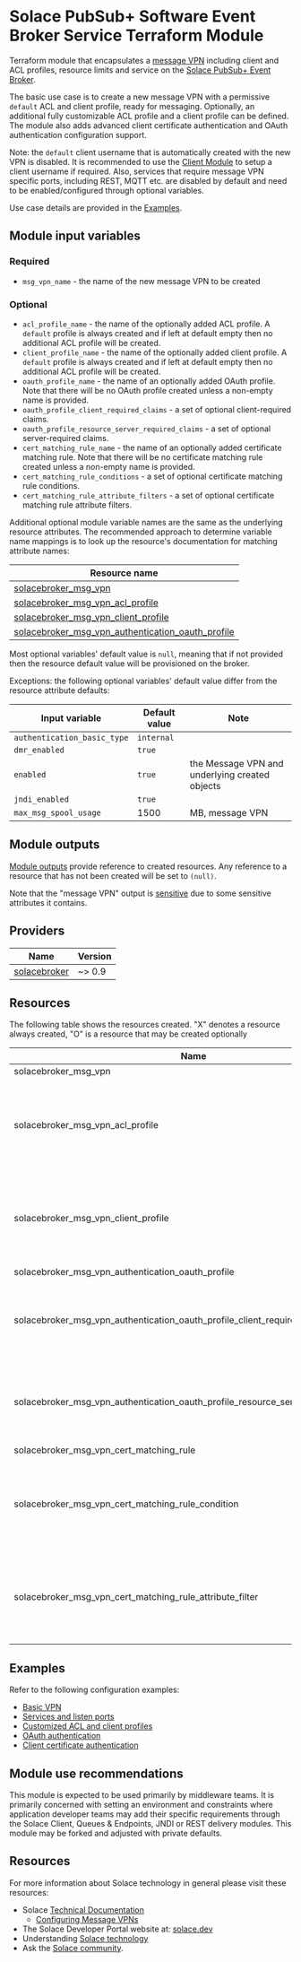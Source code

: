 # Solace PubSub+ Software Event Broker Service Terraform Module

Terraform module that encapsulates a [message VPN](https://docs.solace.com/Features/VPN/Managing-Message-VPNs.htm) including client and ACL profiles, resource limits and service on the [Solace PubSub+ Event Broker](https://solace.com/products/event-broker/).

The basic use case is to create a new message VPN with a permissive `default` ACL and client profile, ready for messaging. Optionally, an additional fully customizable ACL profile and a client profile can be defined. The module also adds advanced client certificate authentication and OAuth authentication configuration support.

Note: the `default` client username that is automatically created with the new VPN is disabled. It is recommended to use the [Client Module](https://registry.terraform.io/modules/SolceProducts/client/solacebroker/latest) to setup a client username if required. Also, services that require message VPN specific ports, including REST, MQTT etc. are disabled by default and need to be enabled/configured through optional variables.

Use case details are provided in the [Examples](#examples).

## Module input variables

### Required

* `msg_vpn_name` - the name of the new message VPN to be created

### Optional

* `acl_profile_name` - the name of the optionally added ACL profile. A `default` profile is always created and if left at default empty then no additional ACL profile will be created.
* `client_profile_name` - the name of the optionally added client profile. A `default` profile is always created and if left at default empty then no additional ACL profile will be created.
* `oauth_profile_name` - the name of an optionally added OAuth profile. Note that there will be no OAuth profile created unless a non-empty name is provided.
* `oauth_profile_client_required_claims` - a set of optional client-required claims.
* `oauth_profile_resource_server_required_claims` - a set of optional server-required claims.
* `cert_matching_rule_name` - the name of an optionally added certificate matching rule. Note that there will be no certificate matching rule created unless a non-empty name is provided.
* `cert_matching_rule_conditions` - a set of optional certificate matching rule conditions.
* `cert_matching_rule_attribute_filters` - a set of optional certificate matching rule attribute filters.

Additional optional module variable names are the same as the underlying resource attributes. The recommended approach to determine variable name mappings is to look up the resource's documentation for matching attribute names:

| Resource name |
|---------------|
|[solacebroker_msg_vpn](https://registry.terraform.io/providers/solaceproducts/solacebrokerappliance/latest/docs/resources/msg_vpn#optional)|
|[solacebroker_msg_vpn_acl_profile](https://registry.terraform.io/providers/solaceproducts/solacebrokerappliance/latest/docs/resources/msg_vpn_acl_profile#optional)|
|[solacebroker_msg_vpn_client_profile](https://registry.terraform.io/providers/solaceproducts/solacebrokerappliance/latest/docs/resources/msg_vpn_client_profile#optional)|
|[solacebroker_msg_vpn_authentication_oauth_profile](https://registry.terraform.io/providers/solaceproducts/solacebrokerappliance/latest/docs/resources/msg_vpn_authentication_oauth_profile#optional)|

Most optional variables' default value is `null`, meaning that if not provided then the resource default value will be provisioned on the broker.

Exceptions: the following optional variables' default value differ from the resource attribute defaults:

| Input variable | Default value | Note |
|----------------|---------------|------|
| `authentication_basic_type` | `internal` |
| `dmr_enabled` | `true` | 
| `enabled` | `true` | the Message VPN and underlying created objects |
| `jndi_enabled` | `true` |
| `max_msg_spool_usage` | 1500 | MB, message VPN |

## Module outputs

[Module outputs](https://developer.hashicorp.com/terraform/language/values/outputs) provide reference to created resources. Any reference to a resource that has not been created will be set to `(null)`.

Note that the "message VPN" output is [sensitive](https://developer.hashicorp.com/terraform/language/values/outputs#sensitive-suppressing-values-in-cli-output) due to some sensitive attributes it contains.

## Providers

| Name | Version |
|------|---------|
| <a name="provider_solacebroker"></a> [solacebroker](https://registry.terraform.io/providers/solaceproducts/solacebrokerappliance/latest) | ~> 0.9 |

## Resources

The following table shows the resources created. "X" denotes a resource always created, "O" is a resource that may be created optionally

| Name |  | Notes |
|------|------|------|
| solacebroker_msg_vpn | X | |
| solacebroker_msg_vpn_acl_profile | O | This is an additional configurable profile. A default ACL profile is always created |
| solacebroker_msg_vpn_client_profile | O | This is an additional configurable profile. A default client profile is always created |
| solacebroker_msg_vpn_authentication_oauth_profile | O | |
| solacebroker_msg_vpn_authentication_oauth_profile_client_required_claim | O | Requires above AOuth profile and it will be assigned to that |
| solacebroker_msg_vpn_authentication_oauth_profile_resource_server_required_claim | O | Requires above AOuth profile and it will be assigned to that |
| solacebroker_msg_vpn_cert_matching_rule | O | |
| solacebroker_msg_vpn_cert_matching_rule_condition | O | Requires above certification matching rule and it will be assigned to that |
| solacebroker_msg_vpn_cert_matching_rule_attribute_filter | O | Requires above certification matching rule and it will be assigned to that |

## Examples

Refer to the following configuration examples:

- [Basic VPN](examples/basic-vpn)
- [Services and listen ports](examples/services-and-listen-ports)
- [Customized ACL and client profiles](examples/customized-acl-and-client-profiles)
- [OAuth authentication](examples/oauth-authentication)
- [Client certificate authentication](examples/client-certificate-authentication)

## Module use recommendations

This module is expected to be used primarily by middleware teams. It is primarily concerned with setting an environment and constraints where application developer teams may add their specific requirements through the Solace Client, Queues & Endpoints, JNDI or REST delivery modules. This module may be forked and adjusted with private defaults.

## Resources

For more information about Solace technology in general please visit these resources:

- Solace [Technical Documentation](https://docs.solace.com/)
    - [Configuring Message VPNs](https://docs.solace.com/Features/VPN/Configuring-VPNs.htm)
- The Solace Developer Portal website at: [solace.dev](//solace.dev/)
- Understanding [Solace technology](//solace.com/products/platform/)
- Ask the [Solace community](//dev.solace.com/community/).
